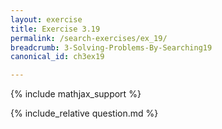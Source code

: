 ```yaml
---
layout: exercise
title: Exercise 3.19
permalink: /search-exercises/ex_19/
breadcrumb: 3-Solving-Problems-By-Searching19
canonical_id: ch3ex19

---
```


{% include mathjax_support %}
<div id="hiddden">{% include_relative question.md %}</div>